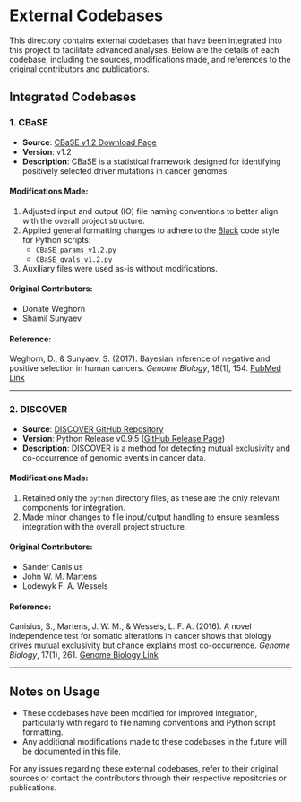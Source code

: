 # External Codebases

This directory contains external codebases that have been integrated into this project to facilitate advanced analyses. Below are the details of each codebase, including the sources, modifications made, and references to the original contributors and publications.

## Integrated Codebases

### 1. CBaSE

- **Source**: [CBaSE v1.2 Download Page](http://genetics.bwh.harvard.edu/cbase/downloads_v1.2.html)
- **Version**: v1.2
- **Description**: CBaSE is a statistical framework designed for identifying positively selected driver mutations in cancer genomes.

#### Modifications Made:
1. Adjusted input and output (IO) file naming conventions to better align with the overall project structure.
2. Applied general formatting changes to adhere to the [Black](https://github.com/psf/black) code style for Python scripts:
   - `CBaSE_params_v1.2.py`
   - `CBaSE_qvals_v1.2.py`
3. Auxiliary files were used as-is without modifications.

#### Original Contributors:
- Donate Weghorn
- Shamil Sunyaev

#### Reference:
Weghorn, D., & Sunyaev, S. (2017). Bayesian inference of negative and positive selection in human cancers. *Genome Biology*, 18(1), 154. [PubMed Link](https://pubmed.ncbi.nlm.nih.gov/29106416/)

---

### 2. DISCOVER

- **Source**: [DISCOVER GitHub Repository](https://github.com/NKI-CCB/DISCOVER)
- **Version**: Python Release v0.9.5 ([GitHub Release Page](https://github.com/NKI-CCB/DISCOVER/releases/tag/py_v0.9.5))
- **Description**: DISCOVER is a method for detecting mutual exclusivity and co-occurrence of genomic events in cancer data.

#### Modifications Made:
1. Retained only the `python` directory files, as these are the only relevant components for integration.
2. Made minor changes to file input/output handling to ensure seamless integration with the overall project structure.

#### Original Contributors:
- Sander Canisius
- John W. M. Martens
- Lodewyk F. A. Wessels

#### Reference:
Canisius, S., Martens, J. W. M., & Wessels, L. F. A. (2016). A novel independence test for somatic alterations in cancer shows that biology drives mutual exclusivity but chance explains most co-occurrence. *Genome Biology*, 17(1), 261. [Genome Biology Link](https://genomebiology.biomedcentral.com/articles/10.1186/s13059-016-1114-x)

---

## Notes on Usage
- These codebases have been modified for improved integration, particularly with regard to file naming conventions and Python script formatting.
- Any additional modifications made to these codebases in the future will be documented in this file.

For any issues regarding these external codebases, refer to their original sources or contact the contributors through their respective repositories or publications.
